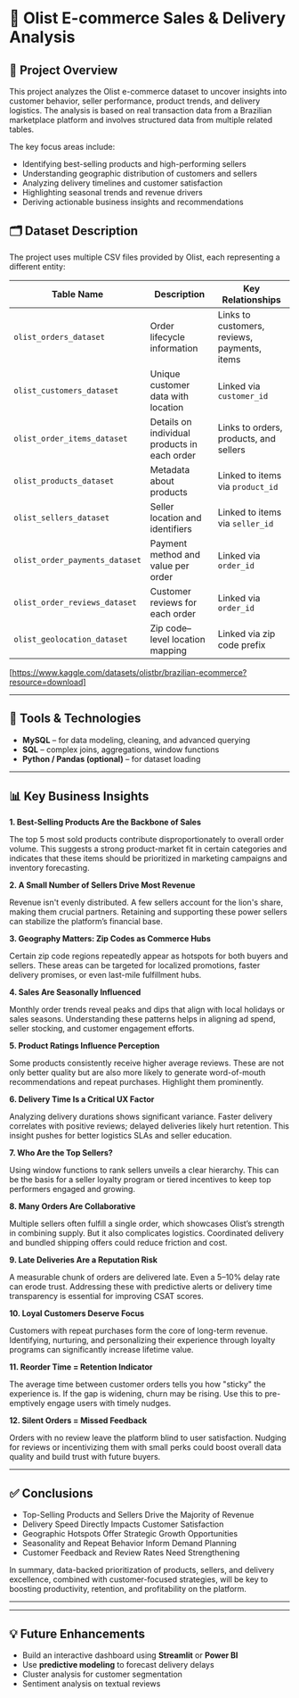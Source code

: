 
# 🛒 Olist E-commerce Sales & Delivery Analysis

## 📌 Project Overview

This project analyzes the Olist e-commerce dataset to uncover insights into customer behavior, seller performance, product trends, and delivery logistics. The analysis is based on real transaction data from a Brazilian marketplace platform and involves structured data from multiple related tables.

The key focus areas include:

- Identifying best-selling products and high-performing sellers  
- Understanding geographic distribution of customers and sellers  
- Analyzing delivery timelines and customer satisfaction  
- Highlighting seasonal trends and revenue drivers  
- Deriving actionable business insights and recommendations

## 🗂️ Dataset Description

The project uses multiple CSV files provided by Olist, each representing a different entity:

| Table Name                  | Description                                      | Key Relationships                                  |
|----------------------------|--------------------------------------------------|----------------------------------------------------|
| `olist_orders_dataset`     | Order lifecycle information                      | Links to customers, reviews, payments, items       |
| `olist_customers_dataset`  | Unique customer data with location               | Linked via `customer_id`                           |
| `olist_order_items_dataset`| Details on individual products in each order     | Links to orders, products, and sellers             |
| `olist_products_dataset`   | Metadata about products                          | Linked to items via `product_id`                   |
| `olist_sellers_dataset`    | Seller location and identifiers                  | Linked to items via `seller_id`                    |
| `olist_order_payments_dataset` | Payment method and value per order         | Linked via `order_id`                              |
| `olist_order_reviews_dataset`  | Customer reviews for each order            | Linked via `order_id`                              |
| `olist_geolocation_dataset`   | Zip code–level location mapping             | Linked via zip code prefix                         |


[https://www.kaggle.com/datasets/olistbr/brazilian-ecommerce?resource=download]


---

## 🧪 Tools & Technologies

- **MySQL** – for data modeling, cleaning, and advanced querying  
- **SQL** – complex joins, aggregations, window functions  
- **Python / Pandas (optional)** – for dataset loading 

---

## 📊 Key Business Insights

**1. Best-Selling Products Are the Backbone of Sales**

The top 5 most sold products contribute disproportionately to overall order volume. This suggests a strong product-market fit in certain categories and indicates that these items should be prioritized in marketing campaigns and inventory forecasting.

**2. A Small Number of Sellers Drive Most Revenue**

Revenue isn't evenly distributed. A few sellers account for the lion's share, making them crucial partners. Retaining and supporting these power sellers can stabilize the platform’s financial base.

**3. Geography Matters: Zip Codes as Commerce Hubs**

Certain zip code regions repeatedly appear as hotspots for both buyers and sellers. These areas can be targeted for localized promotions, faster delivery promises, or even last-mile fulfillment hubs.

**4. Sales Are Seasonally Influenced**

Monthly order trends reveal peaks and dips that align with local holidays or sales seasons. Understanding these patterns helps in aligning ad spend, seller stocking, and customer engagement efforts.

**5. Product Ratings Influence Perception**

Some products consistently receive higher average reviews. These are not only better quality but are also more likely to generate word-of-mouth recommendations and repeat purchases. Highlight them prominently.

**6. Delivery Time Is a Critical UX Factor**

Analyzing delivery durations shows significant variance. Faster delivery correlates with positive reviews; delayed deliveries likely hurt retention. This insight pushes for better logistics SLAs and seller education.

**7. Who Are the Top Sellers?**

Using window functions to rank sellers unveils a clear hierarchy. This can be the basis for a seller loyalty program or tiered incentives to keep top performers engaged and growing.

**8. Many Orders Are Collaborative**

Multiple sellers often fulfill a single order, which showcases Olist’s strength in combining supply. But it also complicates logistics. Coordinated delivery and bundled shipping offers could reduce friction and cost.

**9. Late Deliveries Are a Reputation Risk**

A measurable chunk of orders are delivered late. Even a 5–10% delay rate can erode trust. Addressing these with predictive alerts or delivery time transparency is essential for improving CSAT scores.

**10. Loyal Customers Deserve Focus**

Customers with repeat purchases form the core of long-term revenue. Identifying, nurturing, and personalizing their experience through loyalty programs can significantly increase lifetime value.

**11. Reorder Time = Retention Indicator**

The average time between customer orders tells you how "sticky" the experience is. If the gap is widening, churn may be rising. Use this to pre-emptively engage users with timely nudges.

**12. Silent Orders = Missed Feedback**

Orders with no review leave the platform blind to user satisfaction. Nudging for reviews or incentivizing them with small perks could boost overall data quality and build trust with future buyers.


---

## ✅ Conclusions

- Top-Selling Products and Sellers Drive the Majority of Revenue
- Delivery Speed Directly Impacts Customer Satisfaction
- Geographic Hotspots Offer Strategic Growth Opportunities
- Seasonality and Repeat Behavior Inform Demand Planning
- Customer Feedback and Review Rates Need Strengthening


In summary, data-backed prioritization of products, sellers, and delivery excellence, combined with customer-focused strategies, will be key to boosting productivity, retention, and profitability on the platform.

---

---

## 💡 Future Enhancements

- Build an interactive dashboard using **Streamlit** or **Power BI**  
- Use **predictive modeling** to forecast delivery delays  
- Cluster analysis for customer segmentation  
- Sentiment analysis on textual reviews  


